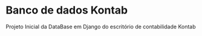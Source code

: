 # Banco de dados Kontab

Projeto Inicial da DataBase em Django do escritório de contabilidade Kontab
